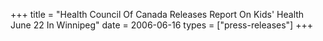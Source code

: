 +++
title = "Health Council Of Canada Releases Report On Kids' Health June 22 In Winnipeg"
date = 2006-06-16
types = ["press-releases"]
+++
